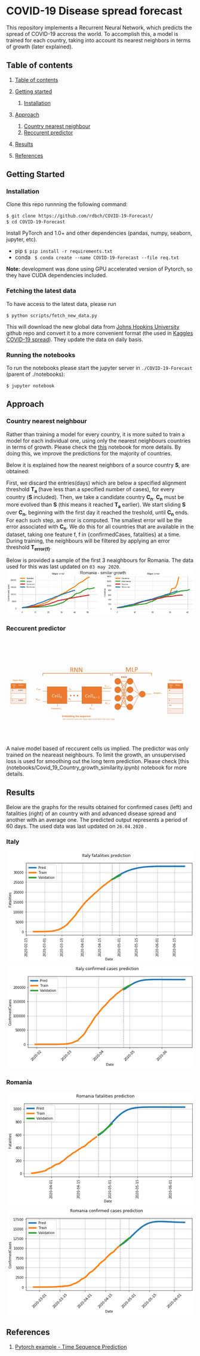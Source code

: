 # COVID-19 Disease spread forecast
This repository implements a Recurrent Neural Network, which predicts the spread of COVID-19 accross the world. To accomplish this, a model is trained for each country, taking into account its nearest neighbors in terms of growth (later explained).

## Table of contents
1. [Table of contents](#table-of-contents)
2. [Getting started](#setup)
    1. [Installation](#installation)
    
3. [Approach](#approach)
    1. [Country nearest neighbour](#country-nearest-neighbour)  
    2. [Reccurent predictor](#reccurent-predictor)
 
4. [Results](#results)
5. [References](#references)

## Getting Started

### Installation
Clone this repo runnning the following command:
```
$ git clone https://github.com/rdbch/COVID-19-Forecast/
$ cd COVID-19-Forecast 
```

Install PyTorch and 1.0+ and other dependencies (pandas, numpy, seaborn, jupyter, etc).
- pip ``` $ pip install -r requirements.txt ```
- conda ```  $ conda create --name COVID-19-Forecast --file req.txt ```

**Note:** development was done using GPU accelerated version of Pytorch, so they have CUDA dependencies included.  

### Fetching the latest data
To have access to the latest data, please run
```
$ python scripts/fetch_new_data.py 
```
This will download the new global data from [Johns Hopkins University](https://github.com/CSSEGISandData/COVID-19) github repo and convert it to a more convenient format (the used in [Kaggles COVID-19 spread](https://www.kaggle.com/c/covid19-global-forecasting-week-4)). They update the data on daily basis.

### Running the notebooks
 To run the notebooks please start the jupyter server in ```./COVID-19-Forecast``` (parent of ./notebooks):
 ```
 $ jupyter notebook
 ```
 
## Approach
### Country nearest neighbour

Rather than training a model for every country, it is more suited to train a model for each individual one, using only the nearest neighbours countries in terms of growth. Please check the [this](notebooks/Covid_19_Country_growth_similarity.ipynb) notebook for more details. By doing this, we improve the predictions for the majority of countries. 

Below it is explained how the nearest neighbors of a source country **S**, are obtained:

First, we discard the entries(days) which are below a specified alignment threshold **T<sub>a</sub>** (have less than a specified number of cases), for every country (**S** included). Then, we take a candidate country **C<sub>n</sub>**. **C<sub>n</sub>** must be more evolved than **S** (this means it reached **T<sub>a</sub>** earlier). We start sliding **S** over **C<sub>n</sub>**, beginning with the first day it reached the treshold, until **C<sub>n</sub>** ends. For each such step, an error is computed. The smallest error will be the error associated with **C<sub>n</sub>**. We do this for all countries that are available in the dataset, taking one feature f, f in {confirmedCases, fatalities} at a time. During training, the neighbours will be filtered by applying an error threshold **T<sub>error(f)</sub>**.

Below is provided a sample of the first 3 neaighbours for Romania. The data used for this was last updated on ```03 may 2020```.
![romania](assets/images/romania_growth.png)

### Reccurent predictor

![RNN_predictor](assets/images/rnn.gif)
A naive model based of reccurent cells us implied. The predictor was only trained on the neareast neighbours. To limit the growth, an unsupervised loss is used for smoothing out the long term prediction. Please check [this (notebooks/Covid_19_Country_growth_similarity.ipynb) notebook for more details.

## Results
Below are the graphs for the results obtained for confirmed cases (left) and fatalities (right) of an country with and advanced disease spread and another with an average one. The predicted output represents a period of 60 days. 
The used data was last updated on ```26.04.2020``` .

### Italy 
 
<img src="assets/images/italy_deaths.png"></img> <img src="assets/images/italy_confirmed.png" ></img>

### Romania

<img src="assets/images/romania_deaths.png"></img> <img src="assets/images/romania_confirmed.png" ></img>

## References
1. [Pytorch example - Time Sequence Prediction](https://github.com/pytorch/examples/tree/master/time_sequence_prediction)

